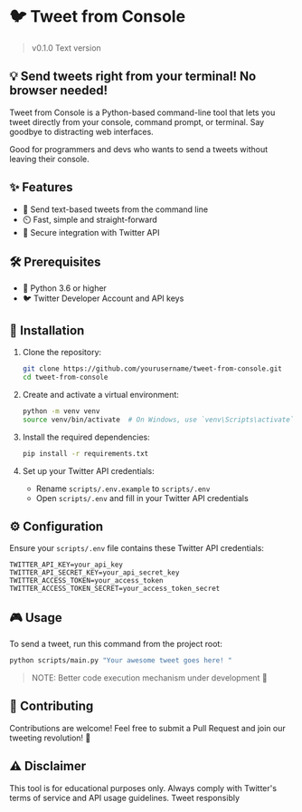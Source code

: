 # 🐦 Tweet from Console
> v0.1.0 Text version

## 💡 Send tweets right from your terminal! No browser needed!



Tweet from Console is a Python-based command-line tool that lets you tweet directly from your console, command prompt, or terminal. Say goodbye to distracting web interfaces. 

Good for programmers and devs who wants to send a tweets without leaving their console. 


## ✨ Features

- 📝 Send text-based tweets from the command line
- ⏲️  Fast, simple and straight-forward
- 🔑 Secure integration with Twitter API


## 🛠️ Prerequisites

- 🐍 Python 3.6 or higher
- 🐦 Twitter Developer Account and API keys

## 🚀 Installation

1. Clone the repository:
   ```bash
   git clone https://github.com/yourusername/tweet-from-console.git
   cd tweet-from-console
   ```

2. Create and activate a virtual environment:
   ```bash
   python -m venv venv
   source venv/bin/activate  # On Windows, use `venv\Scripts\activate`
   ```

3. Install the required dependencies:
   ```bash
   pip install -r requirements.txt
   ```

4. Set up your Twitter API credentials:
   - Rename `scripts/.env.example` to `scripts/.env`
   - Open `scripts/.env` and fill in your Twitter API credentials

## ⚙️ Configuration

Ensure your `scripts/.env` file contains these Twitter API credentials:

```
TWITTER_API_KEY=your_api_key
TWITTER_API_SECRET_KEY=your_api_secret_key
TWITTER_ACCESS_TOKEN=your_access_token
TWITTER_ACCESS_TOKEN_SECRET=your_access_token_secret
```

## 🎮 Usage

To send a tweet, run this command from the project root:

```bash
python scripts/main.py "Your awesome tweet goes here! "
```

>NOTE: Better code execution mechanism under development 🚩

## 🤝 Contributing

Contributions are welcome! Feel free to submit a Pull Request and join our tweeting revolution! 🌟

## ⚠️ Disclaimer

This tool is for educational purposes only. Always comply with Twitter's terms of service and API usage guidelines. Tweet responsibly
